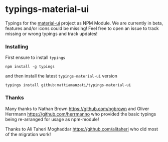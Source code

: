 # typings-material-ui
Typings for the [material-ui](https://github.com/callemall/material-ui) project as NPM Module. We are currently in beta, features and/or icons could be missing! Feel free to open an issue to track missing or wrong typings and track updates!

### Installing
First ensure to install `typings`
```
npm install -g typings
```
and then install the latest `typings-material-ui` version
```
typings install github:mattiamanzati/typings-material-ui
```

### Thanks
Many thanks to Nathan Brown <https://github.com/ngbrown> and Oliver Herrmann <https://github.com/herrmanno> who provided the basic typings being re-arranged for usage as npm-module!

Thanks to Ali Taheri Moghaddar <https://github.com/alitaheri> who did most of the migration work!